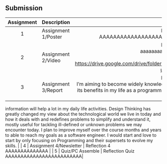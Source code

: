 ## Submission
| Assignment | Description  | Reflection |
| :-----: |  ------ | :-----: | 
| 1 | Assignment 1/Poster | Reflection 1 <br> AAAAAAAAAAAAAAAAAAAAAAAAAAAAAAAAAAAAAAAAAAA.| 
| 2 | Assignment 2/Video | Reflection 2 <br>      aaaaaaaaaaaaaaaaaaaaaaaaa           <br> Video Link <br> https://drive.google.com/drive/folders/1Dq5C8PDExWydHJ8A3ihGCFXFyW6USKns?usp=sharing |
| 3 | Assignment 3/Report | Reflection 3 <br>    I’m aiming to become widely knowledgeable about the basics of design thinking and its benefits in my life as a programmer. Also being knowledgeable about technology and
information will help a lot in my daily life activities.
Design Thinking has greatly changed my view about the technological world we live in today
and how it deals with and redefines problems to simplify and understand it, mostly useful for
tackling ill-defined or unknown problems we may encounter today.
I plan to improve myself over the course months and years to able to reach my goals as a
software engineer. I would start and love to start by only focusing on Programming and their
supersets to evolve my skills.           | 
| 4 | Assignment 4/Newsletter | Reflection 4 <br>   AAAAAAAAAAAAAA         |
| 5 | Quiz/PC Assemble | Reflection Quiz <br> AAAAAAAAAAAAAAAAAAAAAAAAA|

